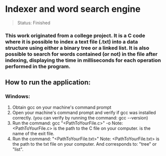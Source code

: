 # Indexer and word search engine

> Status: Finished

 ### This work originated from a college project. It is a C code where it is possible to index a text file (.txt) into a data structure using either a binary tree or a linked list. It is also possible to search for words contained (or not) in the file after indexing, displaying the time in milliseconds for each operation performed in the program.

## How to run the application:

### Windows:
1. Obtain gcc on your machine's command prompt
2. Open your machine's command prompt and verify if gcc was installed correctly. (you can verify by running the command: gcc --version)
3. Run the command: gcc "<PathToYourFile.c>" -o <NameOfExitFile>
Note: <PathToYourFile.c> is the path to the C file on your computer. <NameOfExitFile> is the name of the exit file.
4. Run the command: <NameOfExitFile> "<PathToYourFile.txt>" <DesiredIndex>
Note: <PathToYourFile.txt> is the path to the txt file on your computer. And <DesiredIndex> corresponds to: "tree" or "list".






